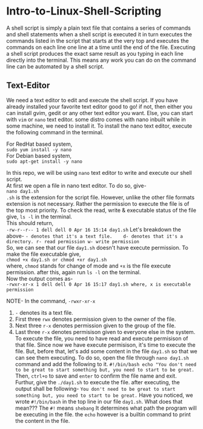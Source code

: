 # Intro-to-Linux-Shell-Scripting  
A shell script is simply a plain text file that contains a series of commands and shell statements when a shell script is executed it in turn executes the commands listed in the script that starts at the very top and executes the commands on each line one line at a time until the end of the file. Executing a shell script produces the exact same result as you typing in each line directly into the terminal. This means any work you can do on the command line can be automated by a shell script.    
## Text-Editor   
We need a text editor to edit and execute the shell script. If you have already installed your favorite text editor good to go! if not, then either you can install gvim, gedit or any other text editor you want. Else, you can start with `vim` or `nano` text editor. some distro comes with nano inbuilt while in some machine, we need to install it.
To install the nano text editor, execute the following command in the terminal.    

For RedHat based system,    
`sudo yum install -y nano`     
For Debian based system,     
`sudo apt-get install -y nano`    

In this repo, we will be using `nano` text editor to write and execute our shell script.   
At first we open a file in nano text editor. To do so, give-   
`nano day1.sh`   
`.sh` is the extension for the script file. However, unlike the other file formats extension is not necessary. Rather the permission to execute the file is of the top most priority. To check the read, write & executable status of the file give, `ls -l` in the terminal.   
This should return,   
`-rw-r--r-- 1 dell dell 0 Apr 16 15:14 day1.sh`
Let's breakdown the above-
`- denotes that it's a text file.   
d- denotes that it's a directory.
r- read permission
w- write permission
`   
So, we can see that our file `day1.sh` doesn't have execute permission. To make the file executable give,   
`chmod +x day1.sh
or
chmod +xr day1.sh`   
where, `chmod` stands for change of mode and `+x` is the file execute permission. after this, again run `ls -l` on the terminal.   
Now the output comes as-   
`-rwxr-xr-x 1 dell dell 0 Apr 16 15:17 day1.sh
where, x is executable permission`

NOTE- In the command, `-rwxr-xr-x`   
1. `-` denotes its a text file.
2. First three `rwx` denotes permission given to the owner of the file.
3. Next three `r-x` denotes permission given to the group of the file.
4. Last three `r-x` denotes permisison given to everyone else in the system.
To execute the file, you need to have read and execute permisison of that file.
Since now we have execute permisison, it's time to execute the file. But, before that, let's add some content in the file `day1.sh` so that we can see them executing. To do so, open the file through `nano day1.sh` command and add the following to it.
`#!/bin/bash
echo "You don't need to be great to start something but, you need to start to be great.`
Then, `ctrl+o` to save and `enter` to confirm the file name and exit. Furthur, give the `./day1.sh` to execute the file. after executing, the output shall be following-
`You don't need to be great to start something but, you need to start to be great.`
Have you noticed, we wrote `#!/bin/bash` in the top line in our file `day1.sh`. What does that mean???
The `#!` means `shebang` It determines what path the program will be executing in the file.
the `echo` however is a builtin command to print the content in the file.   












